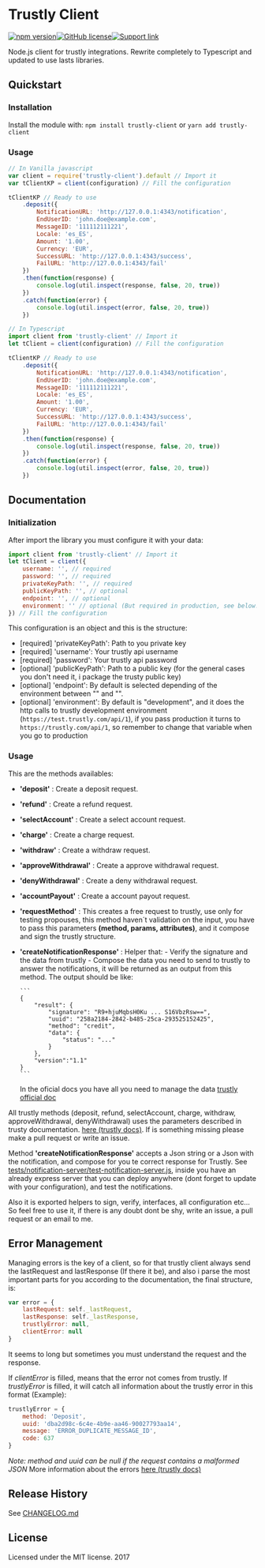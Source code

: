 # Trustly Client

[![npm version](https://img.shields.io/npm/v/trustly-client.svg?style=flat-square)][npm-home-module][![GitHub license](https://img.shields.io/npm/dt/trustly-client.svg?style=flat-square)][npm-home-module][![Support link][paypal-badge]][paypal-link]

Node.js client for trustly integrations. Rewrite completely to Typescript and updated to use lasts libraries.

## Quickstart

### Installation

Install the module with: `npm install trustly-client` or `yarn add trustly-client`

### Usage

```javascript
// In Vanilla javascript
var client = require('trustly-client').default // Import it
var tClientKP = client(configuration) // Fill the configuration

tClientKP // Ready to use
    .deposit({
        NotificationURL: 'http://127.0.0.1:4343/notification',
        EndUserID: 'john.doe@example.com',
        MessageID: '111112111221',
        Locale: 'es_ES',
        Amount: '1.00',
        Currency: 'EUR',
        SuccessURL: 'http://127.0.0.1:4343/success',
        FailURL: 'http://127.0.0.1:4343/fail'
    })
    .then(function(response) {
        console.log(util.inspect(response, false, 20, true))
    })
    .catch(function(error) {
        console.log(util.inspect(error, false, 20, true))
    })

// In Typescript
import client from 'trustly-client' // Import it
let tClient = client(configuration) // Fill the configuration

tClientKP // Ready to use
    .deposit({
        NotificationURL: 'http://127.0.0.1:4343/notification',
        EndUserID: 'john.doe@example.com',
        MessageID: '111112111221',
        Locale: 'es_ES',
        Amount: '1.00',
        Currency: 'EUR',
        SuccessURL: 'http://127.0.0.1:4343/success',
        FailURL: 'http://127.0.0.1:4343/fail'
    })
    .then(function(response) {
        console.log(util.inspect(response, false, 20, true))
    })
    .catch(function(error) {
        console.log(util.inspect(error, false, 20, true))
    })
```

## Documentation

### Initialization

After import the library you must configure it with your data:

```javascript
import client from 'trustly-client' // Import it
let tClient = client({
    username: '', // required
    password: '', // required
    privateKeyPath: '', // required
    publicKeyPath: '', // optional
    endpoint: '', // optional
    environment: '' // optional (But required in production, see below!)
}) // Fill the configuration
```

This configuration is an object and this is the structure:

* [required] 'privateKeyPath': Path to you private key
* [required] 'username': Your trustly api username
* [required] 'password': Your trustly api password
* [optional] 'publicKeyPath': Path to a public key (for the general cases you don't need it, i package the trusty public key)
* [optional] 'endpoint': By default is selected depending of the environment between "" and "".
* [optional] 'environment': By default is "development", and it does the http calls to trustly development environment (`https://test.trustly.com/api/1`), if you pass production it turns to `https://trustly.com/api/1`, so remember to change that variable when you go to production

### Usage

This are the methods availables:

* **'deposit'** : Create a deposit request.
* **'refund'** : Create a refund request.
* **'selectAccount'** : Create a select account request.
* **'charge'** : Create a charge request.
* **'withdraw'** : Create a withdraw request.
* **'approveWithdrawal'** : Create a approve withdrawal request.
* **'denyWithdrawal'** : Create a deny withdrawal request.
* **'accountPayout'** : Create a account payout request.
* **'requestMethod'** : This creates a free request to trustly, use only for testing propouses, this method haven´t validation on the input, you have to pass this parameters **(method, params, attributes)**, and it compose and sign the trustly structure.
* **'createNotificationResponse'** : Helper that: - Verify the signature and the data from trustly - Compose the data you need to send to trustly to answer the notifications, it will be returned as an output from this method. The output should be like:

      ```
      {
          "result": {
              "signature": "R9+hjuMqbsH0Ku ... S16VbzRsw==",
              "uuid": "258a2184-2842-b485-25ca-293525152425",
              "method": "credit",
              "data": {
                  "status": "..."
              }
          },
          "version":"1.1"
      }
      ```

  In the oficial docs you have all you need to manage the data [trustly official doc](https://trustly.com/en/developer/api#/notifications)

All trustly methods (deposit, refund, selectAccount, charge, withdraw, approveWithdrawal, denyWithdrawal) uses the parameters described in trusty documentation. [here (trustly docs)](https://trustly.com/en/developer/api#/introduction).
If is something missing please make a pull request or write an issue.

Method **'createNotificationResponse'** accepts a Json string or a Json with the notification, and compose for you te correct response for Trustly. See [tests/notification-server/test-notification-server.js](https://github.com/danibram/trustly-client/blob/master/tests/notification-server/test-notification-server.js), inside you have an already express server that you can deploy anywhere (dont forget to update with your configuration), and test the notifications.

Also it is exported helpers to sign, verify, interfaces, all configuration etc... So feel free to use it, if there is any doubt dont be shy, write an issue, a pull request or an email to me.

## Error Management

Managing errors is the key of a client, so for that trustly client always send the lastRequest and lastResponse (If there it be), and also i parse the most important parts for you according to the documentation, the final structure, is:

```javascript
var error = {
    lastRequest: self._lastRequest,
    lastResponse: self._lastResponse,
    trustlyError: null,
    clientError: null
}
```

It seems to long but sometimes you must understand the request and the response.

If _clientError_ is filled, means that the error not comes from trustly.
If _trustlyError_ is filled, it will catch all information about the trustly error in this format (Example):

```javascript
trustlyError = {
    method: 'Deposit',
    uuid: 'dba2d98c-6c4e-4b9e-aa46-90027793aa14',
    message: 'ERROR_DUPLICATE_MESSAGE_ID',
    code: 637
}
```

_Note: method and uuid can be null if the request contains a malformed JSON_
More information about the errors [here (trustly docs)](https://trustly.com/en/developer/api#/errormessages)

## Release History

See [CHANGELOG.md](https://github.com/danibram/trustly-client/blob/master/CHANGELOG.md)

## License

Licensed under the MIT license. 2017

[npm-home-module]: https://www.npmjs.com/package/trustly-client
[paypal-badge]: https://img.shields.io/badge/❤%20support-paypal-blue.svg?style=flat-square
[paypal-link]: https://www.paypal.me/danibram
